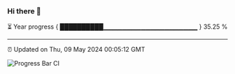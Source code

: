 ### Hi there 👋

⏳ Year progress { ██████████▁▁▁▁▁▁▁▁▁▁▁▁▁▁▁▁▁▁▁▁ } 35.25 %

---

⏰ Updated on Thu, 09 May 2024 00:05:12 GMT

![Progress Bar CI](https://github.com/liununu/liununu/workflows/Progress%20Bar%20CI/badge.svg)
